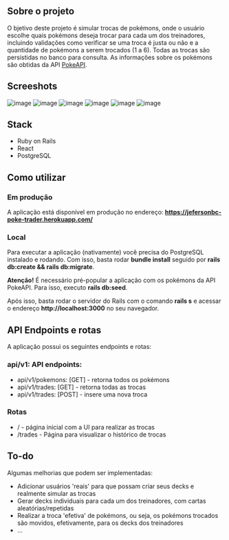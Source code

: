 ## Sobre o projeto
O bjetivo deste projeto é simular trocas de pokémons, onde o usuário escolhe quais pokémons deseja trocar para cada um dos treinadores, incluindo validações como verificar se uma troca é justa ou não e a quantidade de pokémons a serem trocados (1 a 6). Todas as trocas são persistidas no banco para consulta. As informações sobre os pokémons são obtidas da API [PokeAPI](https://pokeapi.co/docs/v2).

## Screeshots
![image](https://poke-trader.s3.sa-east-1.amazonaws.com/screeshots/poke-trader1.png)
![image](https://poke-trader.s3.sa-east-1.amazonaws.com/screeshots/poke-trader1a.png)
![image](https://poke-trader.s3.sa-east-1.amazonaws.com/screeshots/poke-trader1b.png)
![image](https://poke-trader.s3.sa-east-1.amazonaws.com/screeshots/poke-trader2.png)
![image](https://poke-trader.s3.sa-east-1.amazonaws.com/screeshots/poke-trader2a.png)
![image](https://poke-trader.s3.sa-east-1.amazonaws.com/screeshots/poke-trader3.png)

## Stack
- Ruby on Rails
- React
- PostgreSQL

## Como utilizar

### Em produção
A aplicação está disponível em produção no endereço: **https://jefersonbc-poke-trader.herokuapp.com/**

### Local
Para executar a aplicação (nativamente) você precisa do PostgreSQL instalado e rodando. Com isso, basta rodar **bundle install** seguido por **rails db:create && rails db:migrate**.

**Atenção!** É necessário pré-popular a aplicação com os pokémons da API PokeAPI. Para isso, executo **rails db:seed**.

Após isso, basta rodar o servidor do Rails com o comando **rails s** e acessar o endereço **http://localhost:3000** no seu navegador.

## API Endpoints e rotas
A aplicação possui os seguintes endpoints e rotas:

### api/v1: API endpoints:

- api/v1/pokemons: [GET] - retorna todos os pokémons
- api/v1/trades: [GET] - retorna todas as trocas
- api/v1/trades: [POST] - insere uma nova troca

### Rotas
- / - página inicial com a UI para realizar as trocas
- /trades - Página para visualizar o histórico de trocas

## To-do
Algumas melhorias que podem ser implementadas:

- Adicionar usuários 'reais' para que possam criar seus decks e realmente simular as trocas
- Gerar decks individuais para cada um dos treinadores, com cartas aleatórias/repetidas
- Realizar a troca 'efetiva' de pokémons, ou seja, os pokémons trocados são movidos, efetivamente, para os decks dos treinadores
- ...

